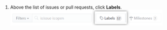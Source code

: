 1. Above the list of issues or pull requests, click **Labels**. ![Labels tab on a repository's issues or pull requests page](/assets/images/help/issues/issues_labels_button.png)
